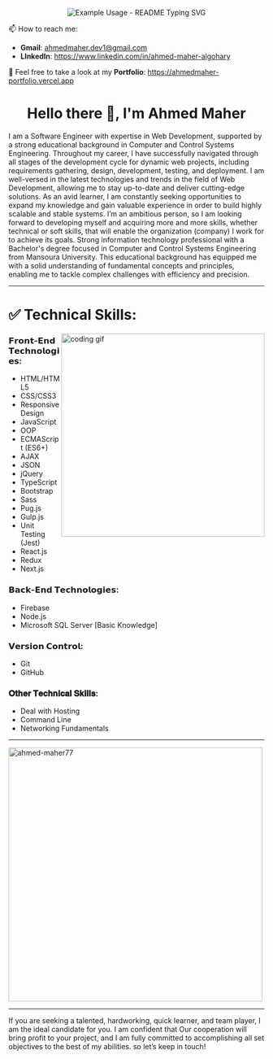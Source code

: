 <!--------------------------------------- Slider --------------------------------------->
<p align="center">
  <img src="https://readme-typing-svg.demolab.com/?lines=Hello+There!+%F0%9F%96%90;This+is+Ahmed+Maher;Software+Engineer+%F0%9F%92%BB;Front+End+Developer&color=614CF7&weight=900&font=Fira%20Code&center=true&width=435&height=50&duration=4000&pause=1000" alt="Example Usage - README Typing SVG">
</p>

<!--------------------------------------- Contact --------------------------------------->

📫 How to reach me: 
  - **Gmail**<!--<a href="mailto: ahmedmaher.dev1@gmail.com" title="Go to Gmail" target="_blank"><img align="center" src="https://github.com/Ahmed-Maher77/Ahmed-Maher77/assets/112467034/cc8ca688-6813-4560-bb86-7511be08d50d" width="30" height="30"></a>-->:  ahmedmaher.dev1@gmail.com
  - **LInkedIn**<!--<a href="https://www.linkedin.com/in/ahmed-maher-algohary/" title="Go to LinkedIn" target="_blank"><img  src="https://raw.githubusercontent.com/rahuldkjain/github-profile-readme-generator/master/src/images/icons/Social/linked-in-alt.svg" alt="linkedin.com/in/ahmed-maher-algohary" height="15" width="15" /></a>-->:  https://www.linkedin.com/in/ahmed-maher-algohary

👀 Feel free to take a look at my **Portfolio**<!--<img src="https://github.com/Ahmed-Maher77/Ahmed-Maher77/assets/112467034/9555245a-d921-4960-b6c1-b0a443265d40" alt="portfolio" width="20" align="center">-->:  https://ahmedmaher-portfolio.vercel.app

<!--------------------------------------- Bio --------------------------------------->

<h1 align="center">Hello there 👋, I'm Ahmed Maher</h1>
I am a Software Engineer with expertise in Web Development, supported by a strong educational background in Computer and Control Systems Engineering. Throughout my career, I have successfully navigated through all stages of the development cycle for dynamic web projects, including requirements gathering, design, development, testing, and deployment. I am well-versed in the latest technologies and trends in the field of Web Development, allowing me to stay up-to-date and deliver cutting-edge solutions. As an avid learner, I am constantly seeking opportunities to expand my knowledge and gain valuable experience in order to build highly scalable and stable systems. I’m an ambitious person, so I am looking forward to developing myself and acquiring more and more skills, whether technical or soft skills, that will enable the organization (company) I work for to achieve its goals. Strong information technology professional with a Bachelor's degree focused in Computer and Control Systems Engineering from Mansoura University. This educational background has equipped me with a solid understanding of fundamental concepts and principles, enabling me to tackle complex challenges with efficiency and precision.
<hr>
<!--------------------------------------- Tech Skills --------------------------------------->
<h1 align="left">✅ Technical Skills:</h1>
<!--------------------------------------- GIF --------------------------------------->
<img align="right" alt="coding gif" width="400" src="https://cdn.dribbble.com/users/1162077/screenshots/3848914/programmer.gif">
<h3>𝗙𝗿𝗼𝗻𝘁-𝗘𝗻𝗱 𝗧𝗲𝗰𝗵𝗻𝗼𝗹𝗼𝗴𝗶𝗲𝘀:</h3>

- <!--<img align="center" src="https://github.com/Ahmed-Maher77/Ahmed-Maher77/assets/112467034/0758fc66-c2a0-42a6-8ffc-8d6eec8ce486" alt="html5" width="15" height="15"/>-->HTML/HTML5 
- <!--<img align="center" src="https://github.com/Ahmed-Maher77/Ahmed-Maher77/assets/112467034/6d7f127b-1250-4770-bd07-0f8417c734c7" alt="css3" width="15" height="15"/> -->CSS/CSS3
- <!--<img align="center" src="https://github.com/Ahmed-Maher77/Ahmed-Maher77/assets/112467034/9d1b4d6d-9f18-47b2-b9cb-2fcd1c0a5445" alt="responsive design" width="15" height="15"/> -->Responsive Design
- <!--<img align="center" src="https://github.com/Ahmed-Maher77/Ahmed-Maher77/assets/112467034/9ad7b336-0ffe-46e1-b567-d7cc11e6d0fd" alt="javascript" width="15" height="15"/> -->JavaScript
- OOP
- <!--<img align="center" src="https://github.com/Ahmed-Maher77/Ahmed-Maher77/assets/112467034/5cfd8954-6681-45e9-8b12-5df8e1b02736" alt="ecmascript" width="15" height="15"/> -->ECMAScript (ES6+)
- <!--<img align="center" src="https://github.com/Ahmed-Maher77/Ahmed-Maher77/assets/112467034/e118a980-b4bb-4fee-90d7-c609feb47ccf" alt="ajax" width="15" height="15"/> -->AJAX
- <!--<img align="center" src="https://github.com/Ahmed-Maher77/Ahmed-Maher77/assets/112467034/b78a9504-ee73-429f-a639-a07cad009b45" alt="json" width="15" height="15"/> -->JSON
- <!--<img align="center" src="https://github.com/Ahmed-Maher77/Ahmed-Maher77/assets/112467034/372b6c23-c03b-40a4-bd42-1fbdda1d0495" alt="jquery" width="15" height="15"/> -->jQuery
- <!--<img align="center" src="https://github.com/Ahmed-Maher77/Ahmed-Maher77/assets/112467034/15f2cd8e-d702-41db-be62-94b773134e52" alt="typescript" width="15" height="15"/> -->TypeScript
- <!--<img align="center" src="https://github.com/Ahmed-Maher77/Ahmed-Maher77/assets/112467034/99b589c1-3d83-4e62-b828-d27011412fe8" alt="bootstrap" width="15" height="15"/> -->Bootstrap
- <!--<img align="center" src="https://github.com/Ahmed-Maher77/Ahmed-Maher77/assets/112467034/1bc1a894-68e9-4604-b4bc-4c9527f66c02" alt="sass" width="15" height="15"/> -->Sass
- <!--<img align="center" src="https://github.com/Ahmed-Maher77/Ahmed-Maher77/assets/112467034/029eedae-cd4a-48ee-ba75-4d1b1ca5f423" alt="pug.js" width="15" height="15"/> -->Pug.js
- <!--<img align="center" src="https://github.com/Ahmed-Maher77/Ahmed-Maher77/assets/112467034/589cfdc5-c886-46b4-b165-1947925cf2dc" alt="gulp.js" width="15" height="15"/> -->Gulp.js
- <!--<img align="center" src="https://github.com/Ahmed-Maher77/Ahmed-Maher77/assets/112467034/b28b33a1-0a73-4961-b915-d76ed18cf0f4" alt="jest" width="15" height="15"/> -->Unit Testing (Jest)
- <!--<img align="center" src="https://github.com/Ahmed-Maher77/Ahmed-Maher77/assets/112467034/018ee73c-2ea3-4256-92f5-f1f6ffee8d5d" alt="react.js" width="15" height="15"/> -->React.js
- <!--<img align="center" src="https://github.com/Ahmed-Maher77/Ahmed-Maher77/assets/112467034/488a106a-b07f-4ca3-8fd1-adeadc2b753d" alt="redux" width="15" height="15"/> -->Redux
- <!--<img align="center" src="https://github.com/Ahmed-Maher77/Ahmed-Maher77/assets/112467034/f1a04853-0229-4336-9f6f-1409a79b48af" alt="next.js" width="15" height="15"/> -->Next.js

<h3>𝗕𝗮𝗰𝗸-𝗘𝗻𝗱 𝗧𝗲𝗰𝗵𝗻𝗼𝗹𝗼𝗴𝗶𝗲𝘀:</h3>

- <!--<img align="center" src="https://github.com/Ahmed-Maher77/Ahmed-Maher77/assets/112467034/2f76dfd4-57eb-4413-86ae-98fa68015536" alt="firebase" width="20" height="20"/> -->Firebase 
- <!--<img align="center" src="https://github.com/Ahmed-Maher77/Ahmed-Maher77/assets/112467034/bf4db26f-7495-4fe4-b51a-118c54b5214c" alt="node.js" width="20" height="20"/> -->Node.js 
- <!--<img align="center" src="https://github.com/Ahmed-Maher77/Ahmed-Maher77/assets/112467034/7394542b-10f9-48a1-9dfb-5dbfbf8808e5" alt="ms sql" width="20" height="20"/> -->Microsoft SQL Server [Basic Knowledge] 

<h3>𝗩𝗲𝗿𝘀𝗶𝗼𝗻 𝗖𝗼𝗻𝘁𝗿𝗼𝗹:</h3>

- <!--<img align="center" src="https://github.com/Ahmed-Maher77/Ahmed-Maher77/assets/112467034/8f835bbb-030a-44fd-bb94-9e3bd3c188e3" alt="git" width="15" height="15"/> -->Git 
- <!--<img align="center" src="https://github.com/Ahmed-Maher77/Ahmed-Maher77/assets/112467034/6902b32d-0eda-4425-847c-940f0be6da3b" alt="github" width="15" height="15"/> -->GitHub 

<h3>𝐎𝐭𝐡𝐞𝐫 𝐓𝐞𝐜𝐡𝐧𝐢𝐜𝐚𝐥 𝐒𝐤𝐢𝐥𝐥𝐬:</h3>

- <!--<img align="center" src="https://github.com/Ahmed-Maher77/Ahmed-Maher77/assets/112467034/19ab987c-0567-422e-9e98-9b62ff3b75fa" alt="deal with hosting" width="15" height="15"/> -->Deal with Hosting
- <!--<img align="center" src="https://github.com/Ahmed-Maher77/Ahmed-Maher77/assets/112467034/115ccd16-ca78-4837-a3eb-b21170e7bdae" alt="command line" width="15" height="15"/> -->Command Line
- <!--<img align="center" src="https://github.com/Ahmed-Maher77/Ahmed-Maher77/assets/112467034/9acfc1fb-9e05-41df-98fa-000949d0ce70" alt="networking fundamentals" width="15" height="15"/> -->Networking Fundamentals

<!--------------------------------------- Graphs --------------------------------------->
<hr>
<p>
  <img width="500px" src="https://github-readme-stats.vercel.app/api/top-langs?username=ahmed-maher77&show_icons=true&locale=en&layout=compact" alt="ahmed-maher77" />
</p>

<!--
<p>
  <img width="500px" src="https://github-readme-stats.vercel.app/api?username=ahmed-maher77&show_icons=true&locale=en" alt="ahmed-maher77" />
</p>
<p>
  <img width="500px" src="https://github-readme-streak-stats.herokuapp.com/?user=ahmed-maher77&" alt="ahmed-maher77" />
</p>
-->
<!--------------------------------------- Brief --------------------------------------->
<hr>

<p align="left">If you are seeking a talented, hardworking, quick learner, and team player, I am the ideal candidate for you. I am confident that Our cooperation will bring profit to your project, and I am fully committed to accomplishing all set objectives to the best of my abilities. so let’s keep in touch!
</p>


<!--------------------------------------- Comments --------------------------------------->
<!-- <p align="left"> <a href="https://twitter.com/AhmedMa77068093" target="blank"><img src="https://img.shields.io/twitter/follow/ahmedma77068093?logo=twitter&style=for-the-badge" alt="ahmedma77068093" /></a> </p> 

- 🔭 I’m currently working on **MERN Stack Projects**

- 🌱 I’m currently learning **Full Stack Development**
- 👨‍💻 All of my projects are available at [https://ahmedmaher-portfolio.vercel.app/](https://ahmedmaher-portfolio.vercel.app/)
- 📫 How to reach me **ahmedmaheraljwhry057@gmail.com**

- ⚡ Fun fact **I think I am funny**
-->
<!-- <a href="https://twitter.com/AhmedMa77068093" target="blank"><img align="center" src="https://raw.githubusercontent.com/rahuldkjain/github-profile-readme-generator/master/src/images/icons/Social/twitter.svg" alt="ahmedma77068093" height="20" width="20" /></a> &nbsp;
<a href="https://web.facebook.com/profile.php?id=100012154268952" target="blank"><img align="center" src="https://raw.githubusercontent.com/rahuldkjain/github-profile-readme-generator/master/src/images/icons/Social/facebook.svg" alt="https://web.facebook.com/profile.php?id=100012154268952" height="20" width="20" /></a> 
</p>
-->
<!--
<h1 align="left">📝 Programming Languages and Tools:</h1>
<p align="left"> <a href="https://www.arduino.cc/" title="Arduino" target="_blank" rel="noreferrer"> <img src="https://cdn.worldvectorlogo.com/logos/arduino-1.svg" alt="arduino" width="40" height="40"/> </a> &nbsp; <a href="https://getbootstrap.com" title="Bootstrap" target="_blank" rel="noreferrer"> <img src="https://raw.githubusercontent.com/devicons/devicon/master/icons/bootstrap/bootstrap-plain-wordmark.svg" alt="bootstrap" width="40" height="40"/> </a> &nbsp; <a href="https://www.cprogramming.com/" target="_blank" rel="noreferrer"> <img src="https://raw.githubusercontent.com/devicons/devicon/master/icons/c/c-original.svg" alt="c" width="40" height="40"/> </a> &nbsp; <a href="https://www.python.org" target="_blank" rel="noreferrer"> <img src="https://raw.githubusercontent.com/devicons/devicon/master/icons/python/python-original.svg" alt="python" width="40" height="40"/> </a> &nbsp; <a href="https://canvasjs.com" title="canvas.js" target="_blank" rel="noreferrer"> <img src="https://raw.githubusercontent.com/Hardik0307/Hardik0307/master/assets/canvasjs-charts.svg" alt="canvasjs" width="40" height="40"/> </a> &nbsp; <a href="https://www.w3schools.com/css/" target="_blank" rel="noreferrer"> <img src="https://raw.githubusercontent.com/devicons/devicon/master/icons/css3/css3-original-wordmark.svg" alt="css3" width="40" height="40"/> </a> &nbsp; <a href="https://www.chartjs.org" target="_blank" rel="noreferrer"> <img src="https://www.chartjs.org/media/logo-title.svg" alt="chartjs" width="40" height="40"/> </a> &nbsp; <a href="https://www.docker.com/" title="Docker" target="_blank" rel="noreferrer"> <img src="https://raw.githubusercontent.com/devicons/devicon/master/icons/docker/docker-original-wordmark.svg" alt="docker" width="40" height="40"/> </a> &nbsp; <a href="https://expressjs.com" title="Express.js" target="_blank" rel="noreferrer"> <img src="https://raw.githubusercontent.com/devicons/devicon/master/icons/express/express-original-wordmark.svg" alt="express" width="40" height="40"/> </a> &nbsp; <a href="https://firebase.google.com/" title="Firebase" target="_blank" rel="noreferrer"> <img src="https://www.vectorlogo.zone/logos/firebase/firebase-icon.svg" alt="firebase" width="40" height="40"/> </a> &nbsp; <a href="https://git-scm.com/" target="_blank" rel="noreferrer"> <img src="https://www.vectorlogo.zone/logos/git-scm/git-scm-icon.svg" alt="git" width="40" height="40"/> </a> &nbsp; <a href="https://gulpjs.com" target="_blank" rel="noreferrer"> <img src="https://raw.githubusercontent.com/devicons/devicon/master/icons/gulp/gulp-plain.svg" alt="gulp" width="40" height="40"/> </a> &nbsp; <a href="https://www.w3.org/html/" target="_blank" rel="noreferrer"> <img src="https://raw.githubusercontent.com/devicons/devicon/master/icons/html5/html5-original-wordmark.svg" alt="html5" width="40" height="40"/> </a> &nbsp; <a href="https://developer.mozilla.org/en-US/docs/Web/JavaScript" title="JavaScript" target="_blank" rel="noreferrer"> <img src="https://raw.githubusercontent.com/devicons/devicon/master/icons/javascript/javascript-original.svg" alt="javascript" width="40" height="40"/> </a> &nbsp; <a href="https://jestjs.io" title="Jest (Unit Testing)" target="_blank" rel="noreferrer"> <img src="https://www.vectorlogo.zone/logos/jestjsio/jestjsio-icon.svg" alt="jest" width="40" height="40"/> </a> &nbsp; <a href="https://www.mathworks.com/" title="MatLab" target="_blank" rel="noreferrer"> <img src="https://upload.wikimedia.org/wikipedia/commons/2/21/Matlab_Logo.png" alt="matlab" width="40" height="40"/> </a> &nbsp; <a href="https://www.mongodb.com/" title="MongoDB" target="_blank" rel="noreferrer"> <img src="https://raw.githubusercontent.com/devicons/devicon/master/icons/mongodb/mongodb-original-wordmark.svg" alt="mongodb" width="40" height="40"/> </a> &nbsp; <a href="https://nextjs.org/" title="Next.js" target="_blank" rel="noreferrer"> <img src="https://cdn.worldvectorlogo.com/logos/nextjs-2.svg" alt="nextjs" width="40" height="40"/> </a> &nbsp; <a href="https://nodejs.org" title="Node.js" target="_blank" rel="noreferrer"> <img src="https://raw.githubusercontent.com/devicons/devicon/master/icons/nodejs/nodejs-original-wordmark.svg" alt="nodejs" width="40" height="40"/> </a> &nbsp; <a href="https://www.photoshop.com/en" title="Photoshop" target="_blank" rel="noreferrer"> <img src="https://raw.githubusercontent.com/devicons/devicon/master/icons/photoshop/photoshop-line.svg" alt="photoshop" width="40" height="40"/> </a> &nbsp; <a href="https://pugjs.org" title="Pug.js" target="_blank" rel="noreferrer"> <img src="https://cdn.worldvectorlogo.com/logos/pug.svg" alt="pug" width="40" height="40"/> </a> &nbsp; <a href="https://reactjs.org/" title="React.js" target="_blank" rel="noreferrer"> <img src="https://raw.githubusercontent.com/devicons/devicon/master/icons/react/react-original-wordmark.svg" alt="react" width="40" height="40"/> </a> &nbsp; <a href="https://reactnative.dev/" title="React Native" target="_blank" rel="noreferrer"> <img src="https://reactnative.dev/img/header_logo.svg" alt="reactnative" width="40" height="40"/> </a> &nbsp; <a href="https://redux.js.org" title="Redux" target="_blank" rel="noreferrer"> <img src="https://raw.githubusercontent.com/devicons/devicon/master/icons/redux/redux-original.svg" alt="redux" width="40" height="40"/> </a> &nbsp; <a href="https://sass-lang.com" title="Saas" target="_blank" rel="noreferrer"> <img src="https://raw.githubusercontent.com/devicons/devicon/master/icons/sass/sass-original.svg" alt="sass" width="40" height="40"/> </a> &nbsp; <a href="https://www.typescriptlang.org/" target="_blank" rel="noreferrer"> <img src="https://raw.githubusercontent.com/devicons/devicon/master/icons/typescript/typescript-original.svg" alt="typescript" width="40" height="40"/> </a> </p>
-->
<!--
<!--
<h1 align="left">☎️ Get in touch :</h1>
<a href="mailto: ahmedmaheraljwhry057@gmail.com" title="Go to Gmail" target="_blank"><img align="center" src="https://github.com/Ahmed-Maher77/Ahmed-Maher77/assets/112467034/cc8ca688-6813-4560-bb86-7511be08d50d" width="40" height="40"></a>
 <a href="https://www.linkedin.com/in/ahmed-maher-algohary/" title="Go to LinkedIn" target="_blank"><img  src="https://raw.githubusercontent.com/rahuldkjain/github-profile-readme-generator/master/src/images/icons/Social/linked-in-alt.svg" alt="https://www.linkedin.com/in/ahmed-maher-algohary/" height="40" width="40" /></a>
-->
<!--
<p align="left">
<a href="https://www.linkedin.com/in/ahmed-maher-algohary/" target="blank"><img align="center" src="https://raw.githubusercontent.com/rahuldkjain/github-profile-readme-generator/master/src/images/icons/Social/linked-in-alt.svg" alt="https://www.linkedin.com/in/ahmed-maher-algohary/" height="30" width="40" /></a>
<a href="https://twitter.com/AhmedMa77068093" target="blank"><img align="center" src="https://raw.githubusercontent.com/rahuldkjain/github-profile-readme-generator/master/src/images/icons/Social/twitter.svg" alt="ahmedma77068093" height="30" width="40" /></a>
<a href="https://web.facebook.com/profile.php?id=100012154268952" target="blank"><img align="center" src="https://raw.githubusercontent.com/rahuldkjain/github-profile-readme-generator/master/src/images/icons/Social/facebook.svg" alt="https://web.facebook.com/profile.php?id=100012154268952" height="30" width="40" /></a>
</p>
-->

<!--
👀 Feel free to take a look at my **Portfolio** <img src="https://github.com/Ahmed-Maher77/Ahmed-Maher77/assets/112467034/9555245a-d921-4960-b6c1-b0a443265d40" alt="portfolio" width="20" align="center">: &nbsp; https://ahmedmaher-portfolio.vercel.app/
-->
